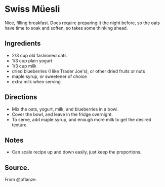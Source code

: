 # Swiss Müesli

Nice, filling breakfast.
Does require preparing it the night before, so the oats have time to
soak and soften, so takes some thinking ahead.

## Ingredients

* 2/3 cup old fashioned oats
* 1/3 cup plain yogurt
* 1/3 cup milk
* dried blueberries (I like Trader Joe's), or other dried fruits or nuts
* maple syrup, or sweetener of choice
* extra milk when serving

## Directions

* Mix the oats, yogurt, milk, and blueberries in a bowl.
* Cover the bowl, and leave in the fridge overnight.
* To serve, add maple syrup, and enough more milk to get the desired
  texture.

## Notes

* Can scale recipe up and down easily, just keep the proportions.

## Source.

From @pflanze.
